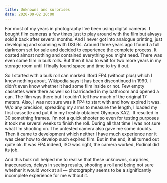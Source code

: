```yaml
---
title: Unknowns and surprises
date: 2020-09-02 20:00
---
```


For most of my years in photography I’ve been using digital cameras. I bought film cameras a few times just to play around with the film but always sold it back after several months. And I never got into analogue printing, just developing and scanning with DSLRs. Around three years ago I found a full darkroom set for sale and decided to experience the complete process. It costed almost nothing and contained everything you might need. There was even some film in bulk rolls. But then it had to wait for two more years in my storage room until I finally found space and time to try it out.

So I started with a bulk roll can marked Ilford FP4 (without plus) which I knew nothing about. Wikipedia says it has been discontinued in 1990. I didn’t even know whether it had some film inside or not. Few empty cassettes were there as well so I barricaded in my bathroom and opened a can. The film was there but I couldn’t tell how much of the original 17 meters. Also, I was not sure was it FP4 to start with and how expired it was. W/o any precision, spreading my arms to measure the length, I loaded my first cassette and put it in my freshly obtained Olympus XA2. 
It resulted in 30 something frames. I’m not a quick shooter so even for testing purposes it took me several weeks to finish the roll. During all that time I was not sure what I’m shooting on. The untested camera also gave me some doubts. Then it came to development which neither I have much experience nor it was clear how to develop such expired film. But in the end, it all turned out quite ok. It was FP4 indeed, ISO was right, the camera worked, Rodinal did its job.

And this bulk roll helped me to realise that these unknowns, surprises, inaccuracies, delays in seeing results, shooting a roll and being not sure whether it would work at all — photography seems to be a significantly incomplete experience for me without it.
